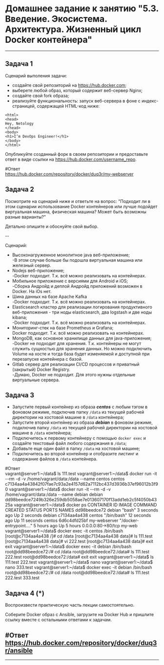 
# Домашнее задание к занятию "5.3. Введение. Экосистема. Архитектура. Жизненный цикл Docker контейнера"


---

## Задача 1

Сценарий выполения задачи:

- создайте свой репозиторий на https://hub.docker.com;
- выберете любой образ, который содержит веб-сервер Nginx;
- создайте свой fork образа;
- реализуйте функциональность:
запуск веб-сервера в фоне с индекс-страницей, содержащей HTML-код ниже:
```
<html>
<head>
Hey, Netology
</head>
<body>
<h1>I’m DevOps Engineer!</h1>
</body>
</html>
```
Опубликуйте созданный форк в своем репозитории и предоставьте ответ в виде ссылки на https://hub.docker.com/username_repo.

#Ответ <br>
https://hub.docker.com/repository/docker/duq3r/my-webserver

## Задача 2

Посмотрите на сценарий ниже и ответьте на вопрос:
"Подходит ли в этом сценарии использование Docker контейнеров или лучше подойдет виртуальная машина, физическая машина? Может быть возможны разные варианты?"

Детально опишите и обоснуйте свой выбор.

--

Сценарий:

- Высоконагруженное монолитное java веб-приложение;
  <Br>-В этом случае больше бы подошла виртуальная машина или железный сервер.
- Nodejs веб-приложение;
<br>-Docker подходит. Т.к. всё можно реализовать на контейнерах.
- Мобильное приложение c версиями для Android и iOS;
  <br>-Сборка Андройд и деплой Андройд приложений возможен в Docker. На iOs нет. 
- Шина данных на базе Apache Kafkа
   <br>-Docker подходит. Т.к. всё можно реализовать на контейнерах. 
- Elasticsearch кластер для реализации логирования продуктивного веб-приложения - три ноды elasticsearch, два logstash и две ноды kibana;
  <br>-Docker подходит. Т.к. всё можно реализовать на контейнерах.
- Мониторинг-стек на базе Prometheus и Grafana;
  <br>Docker подходит. Т.к. всё можно реализовать на контейнерах.
- MongoDB, как основное хранилище данных для java-приложения;
   <br>-Docker не подходит для хранения. Т.к. контейнеры не могут служить сущностью для хранения данных. Но можно подключить Volume на хосте и тогда база будет изменяемой и доступной при перезапуске контейнера с базой.
- Gitlab сервер для реализации CI/CD процессов и приватный (закрытый) Docker Registry.
   <br>-Думаю, Docker не подходит. Для этого нужны отдельные виртуальные сервера.

## Задача 3

- Запустите первый контейнер из образа ***centos*** c любым тэгом в фоновом режиме, подключив папку ```/data``` из текущей рабочей директории на хостовой машине в ```/data``` контейнера;
- Запустите второй контейнер из образа ***debian*** в фоновом режиме, подключив папку ```/data``` из текущей рабочей директории на хостовой машине в ```/data``` контейнера;
- Подключитесь к первому контейнеру с помощью ```docker exec``` и создайте текстовый файл любого содержания в ```/data```;
- Добавьте еще один файл в папку ```/data``` на хостовой машине;
- Подключитесь во второй контейнер и отобразите листинг и содержание файлов в ```/data``` контейнера.

#Ответ <br>
vagrant@server1:~/data$ ls
111.test
vagrant@server1:~/data$ docker run -it --rm -d -v /home/vagrant/data:/data --name centos centos
c7134aa4a43842f07fae7c93a2e4157d62a7112bc437d3936b37ef96012b3f90
vagrant@server1:~/data$ docker run -it --rm -d -v /home/vagrant/data:/data --name debian debian
dd98beedce7249b326e259db5058ae7e013607170f13add1eb2c5f4050b4325a
vagrant@server1:~/data$ docker ps
CONTAINER ID   IMAGE          COMMAND                  CREATED          STATUS          PORTS                NAMES
dd98beedce72   debian         "bash"                   3 seconds ago    Up 2 seconds                         debian
c7134aa4a438   centos         "/bin/bash"              12 seconds ago   Up 11 seconds                        centos
6d6c4dfd25bf   my-webserver   "/docker-entrypoint.…"   5 hours ago      Up 5 hours      0.0.0.0:80->80/tcp   my-web
vagrant@server1:~/data$ docker exec -it centos /bin/bash
[root@c7134aa4a438 /]# cd /data
[root@c7134aa4a438 data]# ls
111.test
[root@c7134aa4a438 data]# vi 222.test
[root@c7134aa4a438 data]# exit
exit
vagrant@server1:~/data$ docker exec -it debian /bin/bash
root@dd98beedce72:/# cd /data
root@dd98beedce72:/data# ls
111.test  222.test
root@dd98beedce72:/data# exit
exit
vagrant@server1:~/data$ ls
111.test  222.test
vagrant@server1:~/data$ nano
vagrant@server1:~/data$ nano 333.test
vagrant@server1:~/data$ docker exec -it debian /bin/bash
root@dd98beedce72:/# cd /data
root@dd98beedce72:/data# ls
111.test  222.test  333.test


## Задача 4 (*)

Воспроизвести практическую часть лекции самостоятельно.

Соберите Docker образ с Ansible, загрузите на Docker Hub и пришлите ссылку вместе с остальными ответами к задачам.

#Ответ
https://hub.docker.com/repository/docker/duq3r/ansible
---



---
